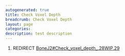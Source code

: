 ```yaml
---
autogenerated: true
title: Check Voxel Depth
breadcrumb: Check Voxel Depth
layout: page
categories: 
description: test description
---
```


1.  REDIRECT [BoneJ2\#Check\_voxel\_depth\_.28WIP.29](BoneJ2#Check_voxel_depth_.28WIP.29 )
